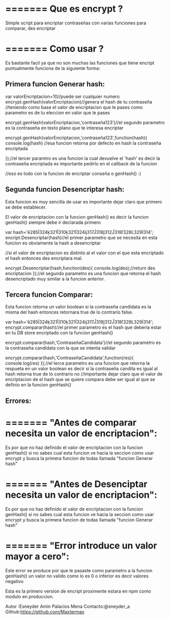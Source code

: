 =======
Que es encrypt ?
==============

Simple script para encriptar contraseñas con varias funciones para comparar, des encriptar 

=======
Como usar ?
==============


Es bastante facil ya que no son muchas las funciones que tiene encript puntualmente funciona de la siguiente forma:

## Primera funcion Generar hash:

 


var valorEncriptacion=10//puede ser cualquier numero
encrypt.genHash(valorEncriptacion)//genera el hash de tu contraseña
//teniendo como base el valor de encriptacion que le pases como parametro es de tu eleccion en valor que le pases

encrypt.genHash(valorEncriptacion,'contraseña123')//el segundo parametro es la contraseña en texto plano que te interesa encriptar

encrypt.genHash(valorEncriptacion,'contraseña123',function(hash){
console.log(hash)
//esa funcion retorna por defecto en hash la contraseña encriptada

});//el tercer paramtro es una funcion la cual devuelve el 'hash' es decir la contraseña encriptada es importante pedirlo en el callback de la funcion

//eso es todo con la funcion de encriptar conseña o genHash() :)


## Segunda funcion Desencriptar hash:

Esta funcion es muy sencilla de usar es importante dejar claro que primero se debe establecer.

El valor de encriptacion con la funcion genHash() es decir la funcion genHash() siempre debe ir declarada primero

var hash='ē285ĺ324ķ321Ĭ310ķ321ĺ324ĳ317Ĵ318Į312Ĵ318ľ328Ŀ329İ314';
encript.Desencriptar(hash)//el primer parametro que se necesita en esta funcion es obviamente la hash a desencriptar

//si el valor de encriptacion es distinto al el valor con el que esta encriptado el hash entonces des encriptara mal.

encrypt.Desencriptar(hash,function(des){
	console.log(des);//return des encriptacion
});//el segundo parametro es una funcion que retorna el hash desencriptado muy similar a la funcion anterior.

## Tercera funcion Comparar:

Esta funcion retorna un valor boolean si la contraseña candidata es la misma del hash entonces retornara true de lo contrario false.

var hash='ē285ĺ324ķ321Ĭ310ķ321ĺ324ĳ317Ĵ318Į312Ĵ318ľ328Ŀ329İ314';
encrypt.comparar(hash)//el primer parametro es el hash que deberia estar en tu DB store encriptado con la funcion genHash()

encrypt.comparar(hash,'ContraseñaCandidata')//el segundo parametro es la contraseña candidata con la que se intenta validar

encrypt.comparar(hash,'ContraseñaCandidata',function(res){
	console.log(res)
});//el terce parametro es una funcion que retorna la respueta en un valor boolean es decir si la contraseña candita es igual al hash retorna true de lo contrario no
//importante dejar claro que el valor de encriptacion de el hash que se quiere compara debe 
ser igual al que se definio en la funcion genHash() 


## Errores:

=======
"Antes de comparar necesita un valor de encriptacion":
==============
Es por que no haz definido el valor de encriptacion con la funcion genHash() si no sabes cual esta funcion
ve hacia la seccion como usar encrypt y busca la primera funcion de todas llamada "funcion Generar hash"

=======
"Antes de Desenciptar necesita un valor de encriptacion":
==============
Es por que no haz definido el valor de encriptacion con la funcion genHash() si no sabes cual esta funcion
ve hacia la seccion como usar encrypt y busca la primera funcion de todas llamada "funcion Generar hash"

=======
"Error introduce un valor mayor a cero":
==============
Este error se produce por que le pasaste como parametro a la funcion genHash()
un valor no valido como lo es 0 o inferior es decir valores negativo

Esta es la primero version de encript proximente estara en npm como modulo en produccion.

Autor :Esneyder Amin Palacios Mena 
Contacto:@sneyder_a 
Github:https://github.com/Maxtermax
